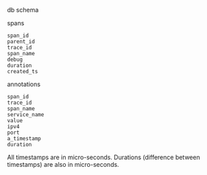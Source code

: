 
db schema

spans

```
span_id
parent_id
trace_id
span_name
debug
duration
created_ts
```

annotations

```
span_id
trace_id
span_name
service_name
value
ipv4
port
a_timestamp
duration
```
All timestamps are in micro-seconds. Durations (difference between timestamps) are also in micro-seconds.
